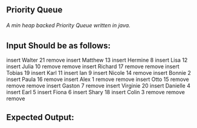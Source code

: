 ## Priority Queue
###### A min heap backed Priority Queue written in java.



## Input Should be as follows:

insert Walter   21
remove
insert Matthew  13
insert Hermine  8
insert Lisa     12
insert Julia    10
remove
remove
insert Richard  17
remove
remove
insert Tobias   19
insert Karl     11
insert Ian       9
insert Nicole   14
remove
insert Bonnie   2
insert Paula    16
remove
insert Alex     1
remove
remove
insert Otto     15
remove
remove
remove
insert Gaston   7
remove
insert Virginie 20
insert Danielle 4
insert Earl     5
insert Fiona    6
insert Shary    18
insert Colin    3
remove
remove
remove

## Expected Output: